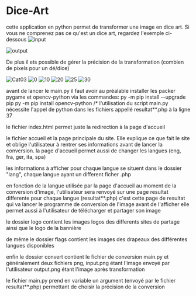 # Dice-Art

cette application en python permet de transformer une image en dice art.
Si vous ne comprenez pas ce qu'est un dice art, regardez l'exemple ci-dessous
![input](https://github.com/user-attachments/assets/10584fc2-b2bc-4d5f-8b61-c8653704abba)

![output](https://github.com/user-attachments/assets/0721a4c7-020b-4edb-aff7-f9b5db2635f3)


De plus il ets possible de gérer la précision de la transformation (combien de pixels pour un dé/dice)

![Cat03](https://github.com/user-attachments/assets/487136bb-dab9-4afa-a845-21d2cfedda13)
![0](https://github.com/user-attachments/assets/de4e4c66-ac8a-4b99-a509-66f0ae898de3)
![10](https://github.com/user-attachments/assets/961c4662-6484-4da9-a637-d2d4f7c149dc)
![20](https://github.com/user-attachments/assets/d4d9f52f-d4c0-402a-9866-f6d193d49575)
![25](https://github.com/user-attachments/assets/ac5ebf37-bdac-4030-89b9-342c23731424)
![30](https://github.com/user-attachments/assets/21fdb792-668d-4413-b1b8-ea9a4050efdd)


avant de lancer le main.py 
il faut avoir au préalable installer les packer pygame et opencv-python 
via les commandes:
py -m pip install --upgrade pip
py -m pip install opencv-python
/*
l'utilisation du script main.py nécessite l'appel de python dans les fichiers appellé resultat**.php à la ligne 37 


le fichier index.html permet juste la redirection à la page d'accueil

le fichier accueil et la page principale du site. Elle explique ce que fait le site et oblige
l'utilisateur à rentrer ses informations avant de lancer la conversion.
la page d'accueil permet aussi de changer les langues (eng, fra, ger, ita, spa)

les informations à afficher pour chaque langue se situent dans le dossier "lang", 
chaque langue ayant un different ficher .php

en fonction de la langue utilisée par la page d'accueil au moment de la conversion d'image,
l'utilisateur sera renvoyé sur une page resultat differente pour chaque langue (resultat**.php)
c'est cette page de resultat qui va lancer le programme de conversion de l'image avant de l'afficher
elle permet aussi à l'utilisateur de télécharger et partager son image

le dossier logo contient les images logos des differents sites de partage ainsi que le logo de la bannière

de même le dossier flags contient les images des drapeaux des différentes langues disponibles

enfin le dossier convert contient le fichier de conversion main.py et généralement deux fichiers png,
input.png étant l'image envoyé par l'utilisateur
output.png étant l'image après transformation

le fichier main.py prend en variable un argument (envoyé par le fichier resultat**.php) permettant de choisir
la précision de la conversion
